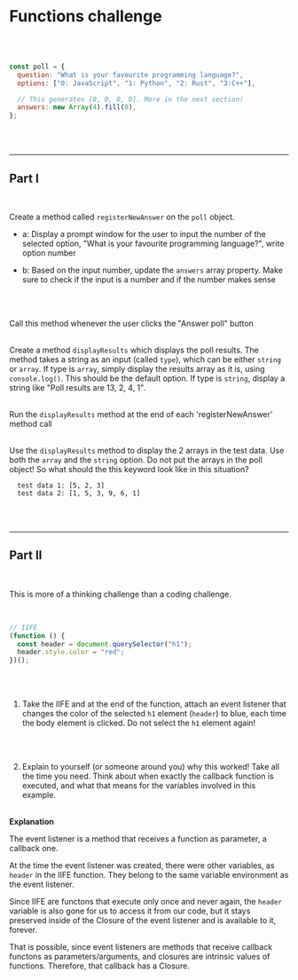 # Functions challenge

<br><br>

```js
const poll = {
  question: "What is your favourite programming language?",
  options: ["0: JavaScript", "1: Python", "2: Rust", "3:C++"],

  // This generates [0, 0, 0, 0]. More in the next section!
  answers: new Array(4).fill(0),
};
```

<br><br>

---

## Part I

<br>

Create a method called `registerNewAnswer` on the `poll` object.
<br>

- a: Display a prompt window for the user to input the number of the selected option, "What is your favourite programming language?", write option number

- b: Based on the input number, update the `answers` array property. Make sure to check if the input is a number and if the number makes sense

<br><br>

Call this method whenever the user clicks the "Answer poll" button
<br><br>

Create a method `displayResults` which displays the poll results. The method takes a string as an input (called `type`), which can be either `string` or `array`. If type is `array`, simply display the results array as it is, using `console.log()`. This should be the default option. If type is `string`, display a string like "Poll results are 13, 2, 4, 1".
<br><br>

Run the `displayResults` method at the end of each 'registerNewAnswer' method call
<br><br>

Use the `displayResults` method to display the 2 arrays in the test data. Use both the `array` and the `string` option. Do not put the arrays in the poll object! So what should the this keyword look like in this situation?

      test data 1: [5, 2, 3]
      test data 2: [1, 5, 3, 9, 6, 1]

<br><br>

---

## Part II

<br>

This is more of a thinking challenge than a coding challenge.

<br>

```js
// IIFE
(function () {
  const header = document.querySelector("h1");
  header.style.color = "red";
})();
```

<br><br>

1. Take the IIFE and at the end of the function, attach an event listener that changes the color of the selected `h1` element (`header`) to blue, each time the body element is clicked. Do not select the `h1` element again!

<br><br>

2. Explain to yourself (or someone around you) why this worked! Take all the time you need. Think about when exactly the callback function is executed, and what that means for the variables involved in this example.
   <br><br>

**Explanation**

The event listener is a method that receives a function as parameter, a callback one.

At the time the event listener was created, there were other variables, as `header` in the IIFE function. They belong to the same variable environment as the event listener.

Since IIFE are functons that execute only once and never again, the `header` variable is also gone for us to access it from our code, but it stays preserved inside of the Closure of the event listener and is available to it, forever.

That is possible, since event listeners are methods that receive callback functons as parameters/arguments, and closures are intrinsic values of functions. Therefore, that callback has a Closure.
